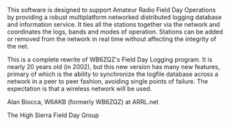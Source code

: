 This software is designed to support Amateur Radio Field Day Operations by providing a robust multiplatform networked distributed logging database and information service. It ties all the stations together via the network and coordinates the logs, bands and modes of operation. Stations can be added or removed from the network in real time without affecting the integrity of the net.

This is a complete rewrite of WB6ZQZ's Field Day Logging program. It is nearly 20 years old (in 2002), but this new version has many new features, primary of which is the ability to synchronize the logfile database across a network in a peer to peer fashion, avoiding single points of failure.  The expectation is that a wireless network will be used.

Alan Biocca, W6AKB (formerly WB6ZQZ) at ARRL.net

The High Sierra Field Day Group
